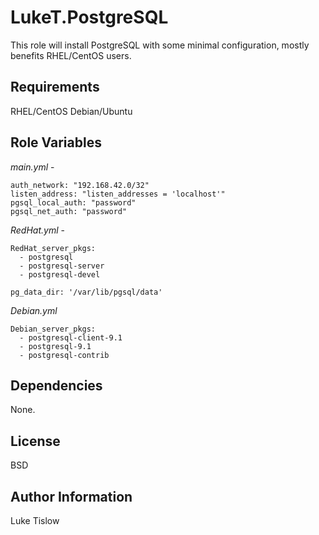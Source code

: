 LukeT.PostgreSQL
========

This role will install PostgreSQL with some minimal configuration, mostly benefits RHEL/CentOS users.



Requirements
------------

RHEL/CentOS
Debian/Ubuntu

Role Variables
--------------


_main.yml_ - 

```
auth_network: "192.168.42.0/32"
listen_address: "listen_addresses = 'localhost'"
pgsql_local_auth: "password"
pgsql_net_auth: "password"
```

_RedHat.yml_ - 

```
RedHat_server_pkgs:
  - postgresql
  - postgresql-server
  - postgresql-devel

pg_data_dir: '/var/lib/pgsql/data'
```

_Debian.yml_

```
Debian_server_pkgs:
  - postgresql-client-9.1
  - postgresql-9.1
  - postgresql-contrib
```

Dependencies
------------

None.

License
-------

BSD

Author Information
------------------

Luke Tislow
